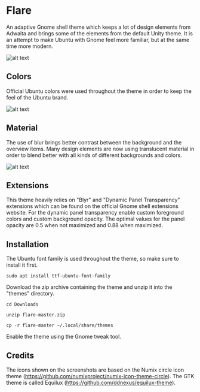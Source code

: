 # Flare
An adaptive Gnome shell theme which keeps a lot of design elements from
Adwaita and brings some of the elements from the default
Unity theme. It is an attempt to make Ubuntu with Gnome feel more
familiar, but at the same time more modern.

![alt text](https://raw.githubusercontent.com/vladimir-genkin/image-assets/master/screenshots/2017-11-04-16-56-01.png)

## Colors
Official Ubuntu colors were used throughout the theme in order to keep the feel of the Ubuntu brand. 

![alt text](https://raw.githubusercontent.com/vladimir-genkin/image-assets/master/screenshots/2017-11-04-16-56-54.png)

## Material
The use of blur brings better contrast between the background and the overview items. Many design
elements are now using translucent material in order to blend better with all kinds of different backgrounds
and colors.

![alt text](https://raw.githubusercontent.com/vladimir-genkin/image-assets/master/screenshots/2017-11-09-00-42-15.png)

## Extensions
This theme heavily relies on "Blyr" and "Dynamic Panel Transparency" extensions which can be found on the official
Gnome shell extensions website. For the dynamic panel transparency enable custom foreground colors and custom background opacity.
The optimal values for the panel opacity are 0.5 when not maximized and 0.88 when maximized.

## Installation
The Ubuntu font family is used throughout the theme, so make sure to install it first.

```
sudo apt install ttf-ubuntu-font-family
```

Download the zip archive containing the theme and unzip it into the "themes" directory.

```
cd Downloads
```

```
unzip flare-master.zip
```

```
cp -r flare-master ~/.local/share/themes
```

Enable the theme using the Gnome tweak tool.

## Credits
The icons shown on the screenshots are based on the Numix circle icon theme
(https://github.com/numixproject/numix-icon-theme-circle). The GTK theme is
called Equilux (https://github.com/ddnexus/equilux-theme).
